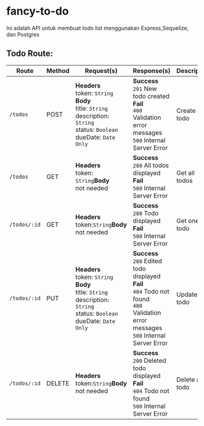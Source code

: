 # fancy-to-do

Ini adalah API untuk membuat todo list menggunakan Express,Sequelize, dan Postgres

## Todo Route:

Route | Method | Request(s) | Response(s) | Description
---|---|---|---|---
`/todos` | POST | **Headers**<br>token: `String`<br>**Body**<br>title: `String`<br>description: `String`<br>status: `Boolean`<br>dueDate: `Date Only` | **Success**<br>`201` New todo created<br>**Fail**<br>`400` Validation error messages<br>`500` Internal Server Error | Create a todo
`/todos` | GET | **Headers**<br>token: `String`**Body**<br> not needed | **Success**<br>`200` All todos displayed<br>**Fail**<br>`500` Internal Server Error | Get all todos
`/todos/:id` | GET | **Headers**<br>token:`String`**Body**<br> not needed  | **Success**<br>`200` Todo displayed<br>**Fail**<br>`500` Internal Server Error | Get one todo
`/todos/:id` | PUT | **Headers**<br>token: `String`<br>**Body**<br>title: `String`<br>description: `String`<br>status: `Boolean`<br>dueDate: `Date Only` | **Success**<br>`200` Edited todo displayed<br>**Fail**<br>`404` Todo not found<br>`400` Validation error messages<br>`500` Internal Server Error | Update one todo
`/todos/:id` | DELETE | **Headers**<br>token:`String`**Body**<br> not needed  | **Success**<br>`200` Deleted todo displayed<br>**Fail**<br>`404` Todo not found<br>`500` Internal Server Error | Delete a todo

